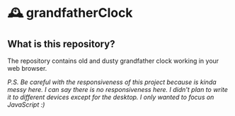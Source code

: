 # 🕰️ grandfatherClock

## What is this repository?

The repository contains old and dusty grandfather clock working in your web browser.

*P.S. Be careful with the responsiveness of this project because is kinda messy here. I can say there is no responsiveness here. I didn't plan to write it to different devices except for the desktop. I only wanted to focus on JavaScript :)*